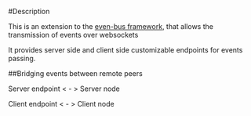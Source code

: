 #Description

This is an extension to the [even-bus framework](https://github.com/acionescu/event-bus), that allows the transmission of events over websockets

It provides server side and client side customizable endpoints for events passing. 



##Bridging events between remote peers

Server endpoint < - > Server node

Client endpoint < - > Client node

